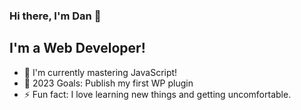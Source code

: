 ### Hi there, I'm Dan 👋

## I'm a Web Developer!
- 🌱 I'm currently mastering JavaScript!
- 🥅 2023 Goals: Publish my first WP plugin
- ⚡ Fun fact: I love learning new things and getting uncomfortable.
